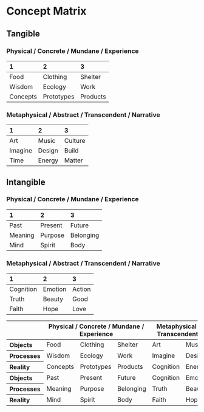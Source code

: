 # Concept Matrix

## Tangible

### Physical / Concrete / Mundane / Experience

| 1          | 2          | 3          |
|:---------- |:---------- |:---------- |
| Food       | Clothing   | Shelter    |
| Wisdom     | Ecology    | Work       |
| Concepts   | Prototypes | Products   |

### Metaphysical / Abstract / Transcendent / Narrative

| 1          | 2          | 3          |
|:---------- |:---------- |:---------- |
| Art        | Music      | Culture    |
| Imagine    | Design     | Build      |
| Time       | Energy     | Matter     |

## Intangible

### Physical / Concrete / Mundane / Experience

| 1          | 2          | 3          |
|:---------- |:---------- |:---------- |
| Past       | Present    | Future     |
| Meaning    | Purpose    | Belonging  |
| Mind       | Spirit     | Body       |

### Metaphysical / Abstract / Transcendent / Narrative

| 1          | 2          | 3          |
|:---------- |:---------- |:---------- |
| Cognition  | Emotion    | Action     |
| Truth      | Beauty     | Good       |
| Faith      | Hope       | Love       |


<table style="width: 100%">
<thead>
<tr>
<th></th>
<th colspan="3">Physical / Concrete / Mundane / Experience</th>
<th colspan="3">Metaphysical / Abstract / Transcendent / Narrative</th>
</tr>
</thead>
<tbody>
<tr>
<th align="left">Objects</th>
<td>Food</td>
<td>Clothing</td>
<td>Shelter</td>
<td>Art</td>
<td>Music</td>
<td>Culture</td>
</tr>
<tr>
<th align="left">Processes</th>
<td>Wisdom</td>
<td>Ecology</td>
<td>Work</td>
<td>Imagine</td>
<td>Design</td>
<td>Build</td>
</tr>
<tr>
<th align="left">Reality</th>
<td>Concepts</td>
<td>Prototypes</td>
<td>Products</td>
<td>Cognition</td>
<td>Energy</td>
<td>Matter</td>
</tr>
<tr>
<th align="left">Objects</th>
<td>Past</td>
<td>Present</td>
<td>Future</td>
<td>Cognition</td>
<td>Emotion</td>
<td>Action</td>
</tr>
<tr>
<th align="left">Processes</th>
<td>Meaning</td>
<td>Purpose</td>
<td>Belonging</td>
<td>Truth</td>
<td>Beauty</td>
<td>Good</td>
</tr>
<tr>
<th align="left">Reality</th>
<td>Mind</td>
<td>Spirit</td>
<td>Body</td>
<td>Faith</td>
<td>Hope</td>
<td>Love</td>
</tr>
</tbody>
</table>
